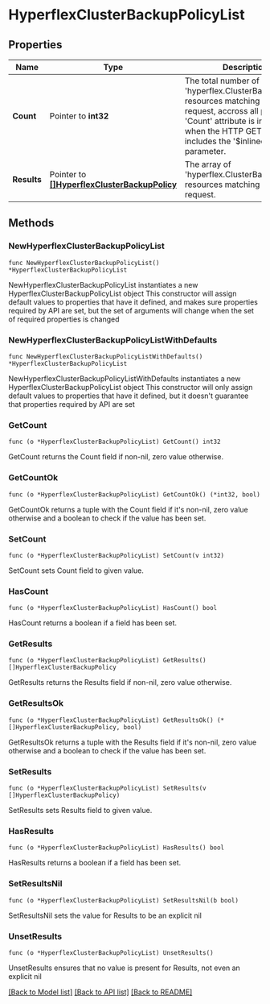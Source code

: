 # HyperflexClusterBackupPolicyList

## Properties

Name | Type | Description | Notes
------------ | ------------- | ------------- | -------------
**Count** | Pointer to **int32** | The total number of &#39;hyperflex.ClusterBackupPolicy&#39; resources matching the request, accross all pages. The &#39;Count&#39; attribute is included when the HTTP GET request includes the &#39;$inlinecount&#39; parameter. | [optional] 
**Results** | Pointer to [**[]HyperflexClusterBackupPolicy**](hyperflex.ClusterBackupPolicy.md) | The array of &#39;hyperflex.ClusterBackupPolicy&#39; resources matching the request. | [optional] 

## Methods

### NewHyperflexClusterBackupPolicyList

`func NewHyperflexClusterBackupPolicyList() *HyperflexClusterBackupPolicyList`

NewHyperflexClusterBackupPolicyList instantiates a new HyperflexClusterBackupPolicyList object
This constructor will assign default values to properties that have it defined,
and makes sure properties required by API are set, but the set of arguments
will change when the set of required properties is changed

### NewHyperflexClusterBackupPolicyListWithDefaults

`func NewHyperflexClusterBackupPolicyListWithDefaults() *HyperflexClusterBackupPolicyList`

NewHyperflexClusterBackupPolicyListWithDefaults instantiates a new HyperflexClusterBackupPolicyList object
This constructor will only assign default values to properties that have it defined,
but it doesn't guarantee that properties required by API are set

### GetCount

`func (o *HyperflexClusterBackupPolicyList) GetCount() int32`

GetCount returns the Count field if non-nil, zero value otherwise.

### GetCountOk

`func (o *HyperflexClusterBackupPolicyList) GetCountOk() (*int32, bool)`

GetCountOk returns a tuple with the Count field if it's non-nil, zero value otherwise
and a boolean to check if the value has been set.

### SetCount

`func (o *HyperflexClusterBackupPolicyList) SetCount(v int32)`

SetCount sets Count field to given value.

### HasCount

`func (o *HyperflexClusterBackupPolicyList) HasCount() bool`

HasCount returns a boolean if a field has been set.

### GetResults

`func (o *HyperflexClusterBackupPolicyList) GetResults() []HyperflexClusterBackupPolicy`

GetResults returns the Results field if non-nil, zero value otherwise.

### GetResultsOk

`func (o *HyperflexClusterBackupPolicyList) GetResultsOk() (*[]HyperflexClusterBackupPolicy, bool)`

GetResultsOk returns a tuple with the Results field if it's non-nil, zero value otherwise
and a boolean to check if the value has been set.

### SetResults

`func (o *HyperflexClusterBackupPolicyList) SetResults(v []HyperflexClusterBackupPolicy)`

SetResults sets Results field to given value.

### HasResults

`func (o *HyperflexClusterBackupPolicyList) HasResults() bool`

HasResults returns a boolean if a field has been set.

### SetResultsNil

`func (o *HyperflexClusterBackupPolicyList) SetResultsNil(b bool)`

 SetResultsNil sets the value for Results to be an explicit nil

### UnsetResults
`func (o *HyperflexClusterBackupPolicyList) UnsetResults()`

UnsetResults ensures that no value is present for Results, not even an explicit nil

[[Back to Model list]](../README.md#documentation-for-models) [[Back to API list]](../README.md#documentation-for-api-endpoints) [[Back to README]](../README.md)


